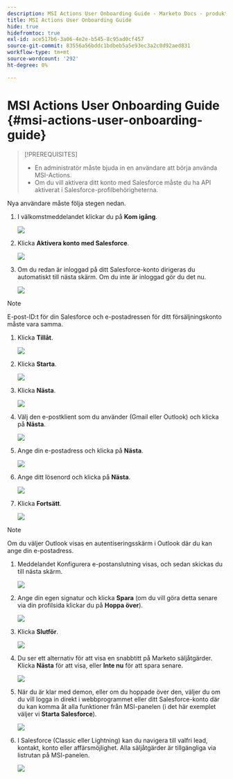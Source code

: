 ```yaml
---
description: MSI Actions User Onboarding Guide - Marketo Docs - produktdokumentation
title: MSI Actions User Onboarding Guide
hide: true
hidefromtoc: true
exl-id: ace517b6-3a06-4e2e-b545-8c95ad0cf457
source-git-commit: 83556a56bddc1bdbeb5a5e93ec3a2c0d92aed831
workflow-type: tm+mt
source-wordcount: '292'
ht-degree: 0%

---
```


# MSI Actions User Onboarding Guide {#msi-actions-user-onboarding-guide}

>[!PREREQUISITES]
>
>* En administratör måste bjuda in en användare att börja använda MSI-Actions.
>* Om du vill aktivera ditt konto med Salesforce måste du ha API aktiverat i Salesforce-profilbehörigheterna.


Nya användare måste följa stegen nedan.

1. I välkomstmeddelandet klickar du på **Kom igång**.

   ![](assets/msi-actions-user-onboarding-guide-1.png)

1. Klicka **Aktivera konto med Salesforce**.

   ![](assets/msi-actions-user-onboarding-guide-2.png)

1. Om du redan är inloggad på ditt Salesforce-konto dirigeras du automatiskt till nästa skärm. Om du inte är inloggad gör du det nu.

   ![](assets/msi-actions-user-onboarding-guide-3.png)

>[!NOTE]
>
>E-post-ID:t för din Salesforce och e-postadressen för ditt försäljningskonto måste vara samma.

1. Klicka **Tillåt**.

   ![](assets/msi-actions-user-onboarding-guide-4.png)

1. Klicka **Starta**.

   ![](assets/msi-actions-user-onboarding-guide-5.png)

1. Klicka **Nästa**.

   ![](assets/msi-actions-user-onboarding-guide-6.png)

1. Välj den e-postklient som du använder (Gmail eller Outlook) och klicka på **Nästa**.

   ![](assets/msi-actions-user-onboarding-guide-7.png)

1. Ange din e-postadress och klicka på **Nästa**.

   ![](assets/msi-actions-user-onboarding-guide-8.png)

1. Ange ditt lösenord och klicka på **Nästa**.

   ![](assets/msi-actions-user-onboarding-guide-9.png)

1. Klicka **Fortsätt**.

   ![](assets/msi-actions-user-onboarding-guide-10.png)

>[!NOTE]
>
>Om du väljer Outlook visas en autentiseringsskärm i Outlook där du kan ange din e-postadress.

1. Meddelandet Konfigurera e-postanslutning visas, och sedan skickas du till nästa skärm.

   ![](assets/msi-actions-user-onboarding-guide-11.png)

1. Ange din egen signatur och klicka **Spara** (om du vill göra detta senare via din profilsida klickar du på **Hoppa över**).

   ![](assets/msi-actions-user-onboarding-guide-12.png)

1. Klicka **Slutför**.

   ![](assets/msi-actions-user-onboarding-guide-13.png)

1. Du ser ett alternativ för att visa en snabbtitt på Marketo säljåtgärder. Klicka **Nästa** för att visa, eller **Inte nu** för att spara senare.

   ![](assets/msi-actions-user-onboarding-guide-14.png)

1. När du är klar med demon, eller om du hoppade över den, väljer du om du vill logga in direkt i webbprogrammet eller ditt Salesforce-konto där du kan komma åt alla funktioner från MSI-panelen (i det här exemplet väljer vi **Starta Salesforce**).

   ![](assets/msi-actions-user-onboarding-guide-15.png)

1. I Salesforce (Classic eller Lightning) kan du navigera till valfri lead, kontakt, konto eller affärsmöjlighet. Alla säljåtgärder är tillgängliga via listrutan på MSI-panelen.

   ![](assets/msi-actions-user-onboarding-guide-16.png)
